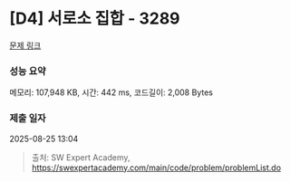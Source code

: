 # [D4] 서로소 집합 - 3289 

[문제 링크](https://swexpertacademy.com/main/code/problem/problemDetail.do?contestProbId=AWBJKA6qr2oDFAWr) 

### 성능 요약

메모리: 107,948 KB, 시간: 442 ms, 코드길이: 2,008 Bytes

### 제출 일자

2025-08-25 13:04



> 출처: SW Expert Academy, https://swexpertacademy.com/main/code/problem/problemList.do